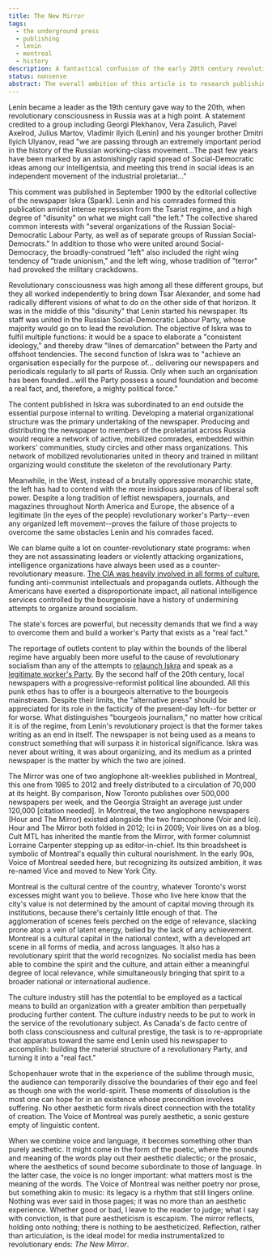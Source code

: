 ```yaml
---
title: The New Mirror
tags:
  - the underground press
  - publishing
  - lenin
  - montreal
  - history
description: A fantastical confusion of the early 20th century revolutionary press, and the late 20th century alternative press.
status: nonsense
abstract: The overall ambition of this article is to research publishing practises in relation to revolutionary communist movements. But as well, in the Chinese context, print media has an inextricable connection to study groups, which are themselves a structural element in Maoist theory. The conceit of the article was originally meant to draw an ironic parallel between these revolutionary newsprint activities, and the underground press that emerged out of the counterculture of the 60s, becoming the corporatized alt weekly that I remember from my millenial adolescence. As it stands, this article is quite bad.
---
```


Lenin became a leader as the 19th century gave way to the 20th, when revolutionary consciousness in Russia was at a high point. A statement credited to a group including Georgi Plekhanov, Vera Zasulich, Pavel Axelrod, Julius Martov, Vladimir Ilyich (Lenin) and his younger brother Dmitri Ilyich Ulyanov, read "we are passing through an extremely important period in the history of the Russian working-class movement...The past few years have been marked by an astonishingly rapid spread of Social-Democratic ideas among our intelligentsia, and meeting this trend in social ideas is an independent movement of the industrial proletariat..."

This comment was published in September 1900 by the editorial collective of the newspaper Iskra (Spark). Lenin and his comrades formed this publication amidst intense repression from the Tsarist regime, and a high degree of "disunity" on what we might call "the left." The collective shared common interests with "several organizations of the Russian Social-Democratic Labour Party, as well as of separate groups of Russian Social-Democrats." In addition to those who were united around Social-Democracy, the broadly-construed "left" also included the right wing tendency of "trade unionism," and the left wing, whose tradition of "terror" had provoked the military crackdowns.

Revolutionary consciousness was high among all these different groups, but they all worked independently to bring down Tsar Alexander, and some had radically different visions of what to do on the other side of that horizon. It was in the middle of this "disunity" that Lenin started his newspaper. Its staff was united in the Russian Social-Democratic Labour Party, whose majority would go on to lead the revolution. The objective of Iskra was to fulfil multiple functions: it would be a space to elaborate a "consistent ideology," and thereby draw "lines of demarcation" between the Party and offshoot tendencies. The second function of Iskra was to "achieve an organisation especially for the purpose of... delivering our newspapers and periodicals regularly to all parts of Russia. Only when such an organisation has been founded...will the Party possess a sound foundation and become a real fact, and, therefore, a mighty political force."

The content published in Iskra was subordinated to an end outside the essential purpose internal to writing. Developing a material organizational structure was the primary undertaking of the newspaper. Producing and distributing the newspaper to members of the proletariat across Russia would require a network of active, mobilized comrades, embedded within workers' communities, study circles and other mass organizations. This network of mobilized revolutionaries united in theory and trained in militant organizing would constitute the skeleton of the revolutionary Party.

Meanwhile, in the West, instead of a brutally oppressive monarchic state, the left has had to contend with the more insidious apparatus of liberal soft power. Despite a long tradition of leftist newspapers, journals, and magazines throughout North America and Europe, the absence of a legitimate (in the eyes of the people) revolutionary worker's Party--even any organized left movement--proves the failure of those projects to overcome the same obstacles Lenin and his comrades faced.

We can blame quite a lot on counter-revolutionary state programs: when they are not assassinating leaders or violently attacking organizations, intelligence organizations have always been used as a counter-revolutionary measure. <a href="https://warwick.ac.uk/fac/soc/pais/people/aldrich/vigilant/ciacultcw.pdf">The CIA was heavily involved in all forms of culture</a>, funding anti-communist intellectuals and propaganda outlets. Although the Americans have exerted a disproportionate impact, all national intelligence services controlled by the bourgeoisie have a history of undermining attempts to organize around socialism.

The state's forces are powerful, but necessity demands that we find a way to overcome them and build a worker's Party that exists as a "real fact."

The reportage of outlets content to play within the bounds of the liberal regime have arguably been more useful to the cause of revolutionary socialism than any of the attempts to <a href="https://www.iskra-pcr-rcp.ca/">relaunch Iskra</a> and speak as a <a href="https://revcom.us/">legitimate worker's Party</a>. By the second half of the 20th century, local newspapers with a progressive-reformist political line abounded. All this punk ethos has to offer is a bourgeois alternative to the bourgeois mainstream. Despite their limits, the "alternative press" should be appreciated for its role in the facticity of the present-day left--for better or for worse. What distinguishes "bourgeois journalism," no matter how critical it is of the regime, from Lenin's revolutionary project is that the former takes writing as an end in itself. The newspaper is not being used as a means to construct something that will surpass it in historical significance. Iskra was never about writing, it was about organizing, and its medium as a printed newspaper is the matter by which the two are joined.

The Mirror was one of two anglophone alt-weeklies published in Montreal, this one from 1985 to 2012 and freely distributed to a circulation of 70,000 at its height. By comparison, Now Toronto publishes over 500,000 newspapers per week, and the Georgia Straight an average just under 120,000 [citation needed]. In Montreal, the two anglophone newspapers (Hour and The Mirror) existed alongside the two francophone (Voir and Ici). Hour and The Mirror both folded in 2012; Ici in 2009; Voir lives on as a blog. Cult MTL has inherited the mantle from the Mirror, with former columnist Lorraine Carpenter stepping up as editor-in-chief. Its thin broadsheet is symbolic of Montreal's equally thin cultural nourishment. In the early 90s, Voice of Montreal seeded here, but recognizing its outsized ambition, it was re-named Vice and moved to New York City.

Montreal is the cultural centre of the country, whatever Toronto's worst excesses might want you to believe. Those who live here know that the city's value is not determined by the amount of capital moving through its institutions, because there's certainly little enough of that. The agglomeration of scenes feels perched on the edge of relevance, slacking prone atop a vein of latent energy, belied by the lack of any achievement. Montreal is a cultural capital in the national context, with a developed art scene in all forms of media, and across languages. It also has a revolutionary spirit that the world recognizes. No socialist media has been able to combine the spirit and the culture, and attain either a meaningful degree of local relevance, while simultaneously bringing that spirit to a broader national or international audience.

The culture industry still has the potential to be employed as a tactical means to build an organization with a greater ambition than perpetually producing further content. The culture industry needs to be put to work in the service of the revolutionary subject. As Canada's de facto centre of both class consciousness and cultural prestige, the task is to re-appropriate that apparatus toward the same end Lenin used his newspaper to accomplish: building the material structure of a revolutionary Party, and turning it into a "real fact."

Schopenhauer wrote that in the experience of the sublime through music, the audience can temporarily dissolve the boundaries of their ego and feel as though one with the world-spirit. These moments of dissolution is the most one can hope for in an existence whose precondition involves suffering. No other aesthetic form rivals direct connection with the totality of creation. The Voice of Montreal was purely aesthetic, a sonic gesture empty of linguistic content.

When we combine voice and language, it becomes something other than purely aesthetic. It might come in the form of the poetic, where the sounds and meaning of the words play out their aesthetic dialectic; or the prosaic, where the aesthetics of sound become subordinate to those of language. In the latter case, the voice is no longer important: what matters most is the meaning of the words. The Voice of Montreal was neither poetry nor prose, but something akin to music: its legacy is a rhythm that still lingers online. Nothing was ever said in those pages; it was no more than an aesthetic experience. Whether good or bad, I leave to the reader to judge; what I say with conviction, is that pure aestheticism is escapism. The mirror reflects, holding onto nothing; there is nothing to be aestheticized. Reflection, rather than articulation, is the ideal model for media instrumentalized to revolutionary ends: <i>The New Mirror</i>.

